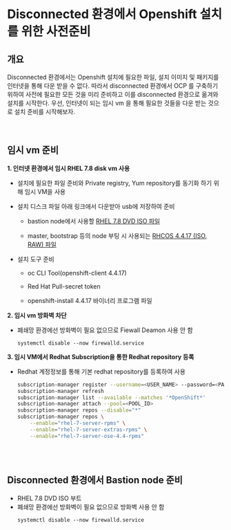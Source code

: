 
# Disconnected 환경에서 Openshift 설치를 위한 사전준비

## 개요

Disconnected 환경에서는 Openshift 설치에 필요한 파일, 설치 이미지 및 패키지를 인터넷을 통해 다운 받을 수 없다. 따라서 disconnected 환경에서 OCP 를 구축하기 위하여 사전에 필요한 모든 것을 미리 준비하고 이를 disconnected 환경으로 옮겨와 설치를 시작한다. 
우선, 인터넷이 되는 임시 vm 을 통해 필요한 것들을 다운 받는 것으로 설치 준비를 시작해보자.  
<br></br>

## 임시 vm 준비 
**1. 인터넷 환경에서 임시 RHEL 7.8 disk vm 사용**

- 설치에 필요한 파일 준비와 Private registry, Yum repository를 동기화 하기 위해 임시 VM을 사용

- 설치 디스크 파일 아래 링크에서 다운받아 usb에 저장하여 준비

    - bastion node에서 사용할 [RHEL 7.8 DVD ISO 파일](https://access.redhat.com/downloads/content/69/ver=/rhel---7/7.8/x86_64/product-software) 
        
    - master, bootstrap 등의 node 부팅 시 사용되는 [RHCOS 4.4.17 (ISO, RAW) 파일](https://mirror.openshift.com/pub/openshift-v4/dependencies/rhcos/4.4/4.4.17/)

- 설치 도구 준비

    - oc CLI Tool(openshift-client 4.4.17)   

    - Red Hat Pull-secret token  

    - openshift-install 4.4.17 바이너리 프로그램 파일


**2. 임시 vm 방화벽 차단**
- 폐쇄망 환경에선 방화벽이 필요 없으므로 Fiewall Deamon 사용 안 함
    ```
    systemctl disable --now firewalld.service
    ```

**3. 임시 VM에서 Redhat Subscription을 통한 Redhat repository 등록**
- Redhat 계정정보를 통해 기본 redhat repository를 등록하여 사용

    ```bash
    subscription-manager register --username=<USER_NAME> --password=<PASS_WORD>
    subscription-manager refresh
    subscription-manager list --available --matches '*OpenShift*'
    subscription-manager attach --pool=<POOL_ID>
    subscription-manager repos --disable="*"
    subscription-manager repos \
        --enable="rhel-7-server-rpms" \
        --enable="rhel-7-server-extras-rpms" \
        --enable="rhel-7-server-ose-4.4-rpms"
    ```
<br></br>
## Disconnected 환경에서 Bastion node 준비
- RHEL 7.8 DVD ISO 부트 
- 폐쇄망 환경에선 방화벽이 필요 없으므로 방화벽 사용 안 함
    ```
    systemctl disable --now firewalld.service
    ```
